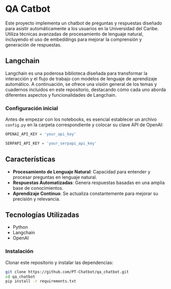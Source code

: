 # QA Catbot

Este proyecto implementa un chatbot de preguntas y respuestas diseñado para asistir automáticamente a los usuarios en la Universidad del Caribe. Utiliza técnicas avanzadas de procesamiento de lenguaje natural, incluyendo el uso de embeddings para mejorar la comprensión y generación de respuestas.

## Langchain

Langchain es una poderosa biblioteca diseñada para transformar la interacción y el flujo de trabajo con modelos de lenguaje de aprendizaje automático. A continuación, se ofrece una visión general de los temas y cuadernos incluidos en este repositorio, destacando cómo cada uno aborda diferentes aspectos y funcionalidades de Langchain.

### Configuración inicial

Antes de empezar con los notebooks, es esencial establecer un archivo `config.py` en la carpeta correspondiente y colocar su clave API de OpenAI:

```python
OPENAI_API_KEY = 'your_api_key'
```

```python
SERPAPI_API_KEY = 'your_serpapi_api_key'
```

## Características

- **Procesamiento de Lenguaje Natural**: Capacidad para entender y procesar preguntas en lenguaje natural.
- **Respuestas Automatizadas**: Genera respuestas basadas en una amplia base de conocimientos.
- **Aprendizaje Continuo**: Se actualiza constantemente para mejorar su precisión y relevancia.

## Tecnologías Utilizadas

- Python
- Langchain
- OpenAI

### Instalación

Clonar este repositorio y instalar las dependencias:

```bash
git clone https://github.com/PT-Chatbot/qa_chatbot.git
cd qa_chatbot
pip install -r requirements.txt
```

